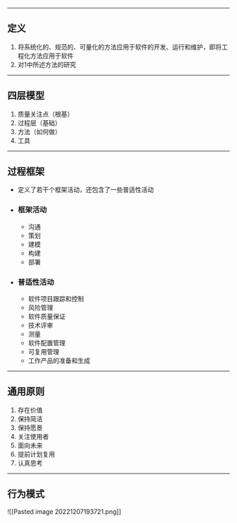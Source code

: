 ----
## 定义
1. 将系统化的、规范的、可量化的方法应用于软件的开发、运行和维护，即将工程化方法应用于软件
2. 对1中所述方法的研究
-----
## 四层模型
1. 质量关注点（根基）
2. 过程层（基础）
3. 方法（如何做）
4. 工具
----
## 过程框架
- 定义了若干个框架活动，还包含了一些普适性活动
- ### 框架活动
	- 沟通
	- 策划
	- 建模
	- 构建
	- 部署
- ### 普适性活动
	- 软件项目跟踪和控制
	- 风险管理
	- 软件质量保证
	- 技术评审
	- 测量
	- 软件配置管理
	- 可复用管理
	- 工作产品的准备和生成
------
## 通用原则
1. 存在价值
2. 保持简洁
3. 保持愿景
4. 关注使用者
5. 面向未来
6. 提前计划复用
7. 认真思考

------
## 行为模式
![[Pasted image 20221207193721.png]]